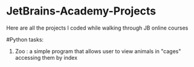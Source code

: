 # JetBrains-Academy-Projects
Here are all the projects I coded while walking through JB online courses

#Python tasks:
1. Zoo : a simple program that allows user to view animals in "cages" accessing them by index
